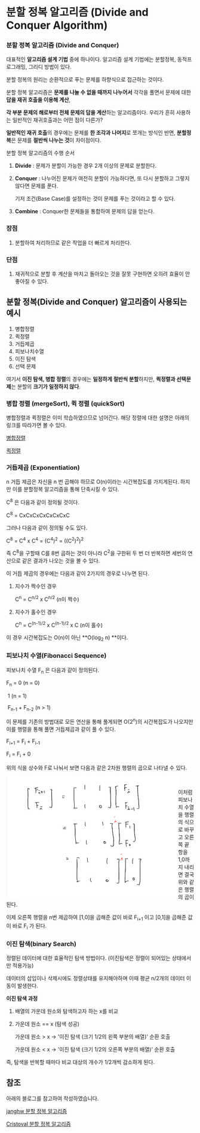 # 분할 정복 알고리즘 (Divide and Conquer Algorithm)



### 분할 정복 알고리즘 (Divide and Conquer)

대표적인 **알고리즘 설계 기법** 중에 하나이다. 알고리즘 설계 기법에는 분할정복, 동적프로그래밍, 그리디 방법이 있다. <br>

분할 정복의 원리는 순환적으로 푸는 문제를 하향식으로 접근하는 것이다. <br>

분할 정복 알고리즘은 **문제를 나눌 수 없을 때까지 나누어서** 각각을 풀면서 문제에 대한 **답을 재귀 호출을 이용해 계산**, <br>

**각 부분 문제의 해로부터 전체 문제의 답을 계산**하는 알고리즘이다. 우리가 흔히 사용하는 일반적인 재귀호출과는 어떤 점이 다른가? <br>

**일반적인 재귀 호출**의 경우에는 문제를 **한 조각과 나머지**로 쪼개는 방식인 반면, **분할정복**은 문제를 **절반씩 나누는 것**이 차이점이다. <br>





분할 정복 알고리즘의 수행 순서

1. **Divide** : 문제가 분할이 가능한 경우 2개 이상의 문제로 분할한다.

2. **Conquer** : 나누어진 문제가 여전히 분할이 가능하다면, 또 다시 분할하고 그렇지 않다면 문제를 푼다.

   기저 조건(Base Case)를 설정하는 것이 문제를 푸는 것이라고 할 수 있다.  

3. **Combine** : Conquer한 문제들을 통합하여 문제의 답을 얻는다.



### 장점

1. 분할하여 처리하므로 같은 작업을 더 빠르게 처리한다.



### 단점

1. 재귀적으로 분할 후 계산을 마치고 돌아오는 것을 잘못 구현하면 오히려 효율이 안 좋아질 수 있다. 



## 분할 정복(Divide and Conquer) 알고리즘이 사용되는 예시 

1. 병합정렬
2. 퀵정렬
3. 거듭제곱
4. 피보나치수열
5. 이진 탐색
6. 선택 문제

여기서 **이진 탐색, 병합 정렬**의 경우에는 **일정하게 절반씩 분할**하지만, **퀵정렬과 선택문제**는 분할의 **크기가 일정하지 않다**. <br>



### 병합 정렬 (mergeSort), 퀵 정렬 (quickSort)

병합정렬과 퀵정렬은 이미 학습하였으므로 넘어간다. 해당 정렬에 대한 설명은 아래의 링크를 따라가면 볼 수 있다. <br>

[병합정렬](https://github.com/BreakAlgorithm/algorithm-study/blob/master/source/yeon/sort/mergeSort.md) <br>

[퀵정렬](https://github.com/BreakAlgorithm/algorithm-study/blob/master/source/yeon/sort/quickSort.md) <br>



### 거듭제곱 (Exponentiation)

n 거듭 제곱은 자신을 n 번 곱해야 하므로 O(n)이라는 시간복잡도를 가지게된다. 하지만 이를 분할정복 알고리즘을 통해 단축시킬 수 있다. <br>

C<sup>8</sup> 은 다음과 같이 정의될 것이다. <br>

C<sup>8</sup> = CxCxCxCxCxCxCxC <br>

그러나 다음과 같이 정의될 수도 있다. <br>

C<sup>8</sup> = C<sup>4</sup> x C<sup>4</sup> = (C<sup>4</sup>)<sup>2</sup> = ((C<sup>2</sup>)<sup>2</sup>)<sup>2</sup> <br>

즉 C<sup>8</sup>을 구할때 C를 8번 곱하는 것이 아니라 C<sup>2</sup>을 구한뒤 두 번 더 반복하면 세번의 연산으로 같은 결과가 나오는 것을 볼 수 있다. <br>

이 거듭 제곱의 경우에는 다음과 같이 2가지의 경우로 나누면 된다. <br>

1. 지수가 짝수인 경우 

   C<sup>n</sup> = C<sup>n/2</sup> x C<sup>n/2</sup> (n이 짝수)

2. 지수가 홀수인 경우

   C<sup>n</sup> = C<sup>(n-1)/2</sup> x C<sup>(n-1)/2</sup> x C (n이 홀수)

이 경우 시간복잡도는 O(n)이 아닌 **O(log<sub>2</sub> n) **이다. <br>



### 피보나치 수열(Fibonacci Sequence)

피보나치 수열 F<sub>n</sub> 은 다음과 같이 정의된다. <br>

F<sub>n</sub> = 0 (n = 0) <br>

​	    1 (n = 1) <br>

​	    F<sub>n-1</sub> + F<sub>n-2</sub> (n > 1) <br>

이 문제를 기존의 방법대로 모든 연산을 통해 풀게되면 O(2<sup>n</sup>)의 시간복잡도가 나오지만 이를 행렬을 통해 풀면 거듭제곱과 같이 풀 수 있다. <br>

F<sub>i+1</sub> = F<sub>i</sub> + F<sub>i-1</sub> <br>

F<sub>i</sub> = F<sub>i</sub> + 0 <br>

위의 식을 상수와 F로 나눠서 보면 다음과 같은 2차원 행렬의 곱으로 나타낼 수 있다. <br>

<img src="../images/divideAndConquerFibonacci.png" alt="Fibonacci" align="left" style="zoom:50%;" /> 

<br>

이처럼 피보나치 수열을 행렬의 식으로 바꾸고 오른쪽 끝 항을 1,0까지 내리면 결국 위와 같은 행렬의 곱이 된다. <br>

이제 오른쪽 행렬을 n번 제곱하여 [1,0]을 곱해준 값이 바로 F<sub>i+1</sub> 이고 [0,1]을 곱해준 값이 바로 F<sub>i</sub> 가 된다. <br>





### 이진 탐색(binary Search)

정렬된 데이터에 대한 효율적인 탐색 방법이다. (이진탐색은 정렬이 되어있는 상태에서만 적용가능) <br>

데이터의 삽입이나 삭제시에도 정렬상태를 유지해야하며 이때 평균 n/2개의 데이터 이동이 발생한다. <br>



**이진 탐색 과정** <br>

1. 배열의 가운데 원소와 탐색하고자 하는 x를 비교

2. 가운데 원소 == x (탐색 성공)

   가운데 원소 > x → '이진 탐색 (크기 1/2의 왼쪽 부분의 배열)' 순환 호출

   가운데 원소 < x → '이진 탐색 (크기 1/2의 오른쪽 부분의 배열)' 순환 호출

즉, 탐색을 반복할 때마다 비교 대상의 개수가 1/2개씩 감소하게 된다. <br>



## 참조 

아래의 블로그를 참고하여 작성하였습니다. <br>

[janghw 분할 정복 알고리즘](https://janghw.tistory.com/entry/%EC%95%8C%EA%B3%A0%EB%A6%AC%EC%A6%98-Divide-and-Conquer-%EB%B6%84%ED%95%A0%EC%A0%95%EB%B3%B5) <br>

[Cristoval 분할 정복 알고리즘](https://data-make.tistory.com/232)<br>

